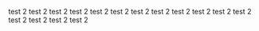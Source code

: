 test 2 test 2 test 2 test 2 test 2 test 2 test 2 test 2 test 2 test 2 test 2 test 2 test 2 test 2 test 2 test 2 
